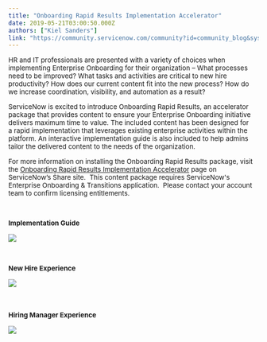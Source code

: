 ```yaml
---
title: "Onboarding Rapid Results Implementation Accelerator"
date: 2019-05-21T03:00:50.000Z
authors: ["Kiel Sanders"]
link: "https://community.servicenow.com/community?id=community_blog&sys_id=34d8d4addbe1f344e0e80b55ca96196f"
---
```

<p><span style="font-size: 10pt;">HR and IT professionals are presented with a variety of choices when implementing Enterprise Onboarding for their organization – What processes need to be improved? What tasks and activities are critical to new hire productivity? How does our current content fit into the new process? How do we increase coordination, visibility, and automation as a result?</span></p>
<p><span style="font-size: 10pt;">ServiceNow is excited to introduce Onboarding Rapid Results, an accelerator package that provides content to ensure your Enterprise Onboarding initiative delivers maximum time to value. The included content has been designed for a rapid implementation that leverages existing enterprise activities within the platform. An interactive implementation guide is also included to help admins tailor the delivered content to the needs of the organization.</span></p>
<p><span style="font-size: 10pt;">For more information on installing the Onboarding Rapid Results package, visit the <a href="https://developer.servicenow.com/app.do#!/share/contents/8535483_onboarding_rapid_results3?t&#61;PRODUCT_DETAILS" target="_blank" rel="noopener noreferrer nofollow">Onboarding Rapid Results Implementation Accelerator</a> page on ServiceNow’s Share site.  This content package requires ServiceNow&#39;s Enterprise Onboarding &amp; Transitions application.  Please contact your account team to confirm licensing entitlements.</span></p>
<p><span style="font-size: 10pt;"> </span></p>
<p><span style="font-size: 10pt;"><strong>Implementation Guide</strong></span></p>
<p><img style="max-width: 100%; max-height: 480px;" src="https://community.servicenow.com/8c7a5825db65f344e0e80b55ca961942.iix" /></p>
<p> </p>
<p><span style="font-size: 10pt;"><strong>New Hire Experience</strong></span></p>
<p><img style="max-width: 100%; max-height: 480px;" src="https://community.servicenow.com/bd7a1c25db65f344e0e80b55ca961993.iix" /> </p>
<p style="text-align: left;"> </p>
<p style="text-align: left;"><strong><span style="font-size: 10pt;">Hiring Manager Experience</span></strong><span style="font-size: 10pt;"><a href="https://developer.servicenow.com/app.do#!/share/contents/8535483_onboarding_rapid_results3?t&#61;PRODUCT_DETAILS" target="_blank" rel="noopener noreferrer nofollow"><br /></a></span></p>
<p style="text-align: left;"><strong><img style="max-width: 100%; max-height: 480px;" src="https://community.servicenow.com/deba54e5db65f344e0e80b55ca961970.iix" /></strong></p>
<p> </p>